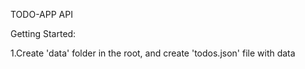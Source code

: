 TODO-APP API

Getting Started:

1.Create 'data' folder in the root, and create 'todos.json' file with data
